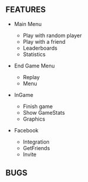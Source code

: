FEATURES
--------
* Main Menu
  * Play with random player
  * Play with a friend
  * Leaderboards
  * Statistics

* End Game Menu
  * Replay
  * Menu

* InGame
  * Finish game
  * Show GameStats
  * Graphics

* Facebook
  * Integration
  * GetFriends
  * Invite

BUGS
----

